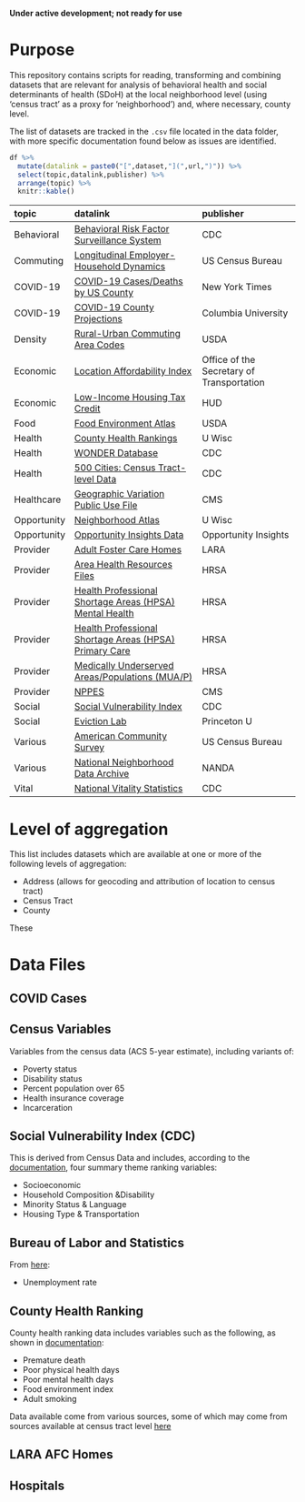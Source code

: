 **Under active development; not ready for use**

Purpose
=======

This repository contains scripts for reading, transforming and combining
datasets that are relevant for analysis of behavioral health and social
determinants of health (SDoH) at the local neighborhood level (using
‘census tract’ as a proxy for ‘neighborhood’) and, where necessary,
county level.

The list of datasets are tracked in the `.csv` file located in the data
folder, with more specific documentation found below as issues are
identified.

``` r
df %>%
  mutate(datalink = paste0("[",dataset,"](",url,")")) %>%
  select(topic,datalink,publisher) %>%
  arrange(topic) %>%
  knitr::kable()
```

| topic       | datalink                                                                                                                                                            | publisher                                 |
|:------------|:--------------------------------------------------------------------------------------------------------------------------------------------------------------------|:------------------------------------------|
| Behavioral  | [Behavioral Risk Factor Surveillance System](https://www.cdc.gov/brfss/annual_data/annual_2018.html)                                                                | CDC                                       |
| Commuting   | [Longitudinal Employer-Household Dynamics](https://lehd.ces.census.gov/)                                                                                            | US Census Bureau                          |
| COVID-19    | [COVID-19 Cases/Deaths by US County](https://raw.githubusercontent.com/nytimes/covid-19-data/master/us-counties.csv)                                                | New York Times                            |
| COVID-19    | [COVID-19 County Projections](https://github.com/SenPei-CU/COVID-19_US_Projection)                                                                                  | Columbia University                       |
| Density     | [Rural-Urban Commuting Area Codes](https://www.ers.usda.gov/webdocs/DataFiles/53241/ruca2010revised.xlsx?v=8632.5)                                                  | USDA                                      |
| Economic    | [Location Affordability Index](https://catalog.data.gov/dataset/location-affordability-index-all-census-counties)                                                   | Office of the Secretary of Transportation |
| Economic    | [Low-Income Housing Tax Credit](https://www.huduser.gov/portal/datasets/qct.html)                                                                                   | HUD                                       |
| Food        | [Food Environment Atlas](https://www.ers.usda.gov/data-products/food-environment-atlas/data-access-and-documentation-downloads.aspx#.VEXQQPnF-mE)                   | USDA                                      |
| Health      | [County Health Rankings](https://www.countyhealthrankings.org/sites/default/files/media/document/analytic_data2020.csv)                                             | U Wisc                                    |
| Health      | [WONDER Database](https://wonder.cdc.gov/wonder/help/WONDER-API.html)                                                                                               | CDC                                       |
| Health      | [500 Cities: Census Tract-level Data](https://www.opendatanetwork.com/dataset/chronicdata.cdc.gov/kucs-wizg)                                                        | CDC                                       |
| Healthcare  | [Geographic Variation Public Use File](https://www.cms.gov/Research-Statistics-Data-and-Systems/Statistics-Trends-and-Reports/Medicare-Geographic-Variation/GV_PUF) | CMS                                       |
| Opportunity | [Neighborhood Atlas](https://www.neighborhoodatlas.medicine.wisc.edu/login)                                                                                         | U Wisc                                    |
| Opportunity | [Opportunity Insights Data](https://opportunityinsights.org/data/)                                                                                                  | Opportunity Insights                      |
| Provider    | [Adult Foster Care Homes](https://documents.apps.lara.state.mi.us/bchs/afc_sw.txt)                                                                                  | LARA                                      |
| Provider    | [Area Health Resources Files](https://data.hrsa.gov//DataDownload/AHRF/AHRF_2018-2019.ZIP)                                                                          | HRSA                                      |
| Provider    | [Health Professional Shortage Areas (HPSA) Mental Health](https://data.hrsa.gov//DataDownload/DD_Files/BCD_HPSA_FCT_DET_MH.csv)                                     | HRSA                                      |
| Provider    | [Health Professional Shortage Areas (HPSA) Primary Care](https://data.hrsa.gov//DataDownload/DD_Files/BCD_HPSA_FCT_DET_PC.csv)                                      | HRSA                                      |
| Provider    | [Medically Underserved Areas/Populations (MUA/P)](https://data.hrsa.gov//DataDownload/DD_Files/MUA_DET.csv)                                                         | HRSA                                      |
| Provider    | [NPPES](https://download.cms.gov/nppes/NPI_Files.html)                                                                                                              | CMS                                       |
| Social      | [Social Vulnerability Index](https://data.cdc.gov/Health-Statistics/Social-Vulnerability-Index-2018-United-States-coun/48va-t53r)                                   | CDC                                       |
| Social      | [Eviction Lab](https://evictionlab.org/get-the-data/)                                                                                                               | Princeton U                               |
| Various     | [American Community Survey](https://www.census.gov/data/developers/data-sets/acs-5year.html)                                                                        | US Census Bureau                          |
| Various     | [National Neighborhood Data Archive](https://www.openicpsr.org/openicpsr/search/nanda/studies;jsessionid=F2AA4AF121C2321A51D5D8294EAEA0C3)                          | NANDA                                     |
| Vital       | [National Vitality Statistics](ftp://ftp.cdc.gov/pub/Health_Statistics/NCHS/Datasets/NVSS/USALEEP/CSV/)                                                             | CDC                                       |

Level of aggregation
====================

This list includes datasets which are available at one or more of the
following levels of aggregation:

-   Address (allows for geocoding and attribution of location to census
    tract)
-   Census Tract
-   County

These

Data Files
==========

COVID Cases
-----------

Census Variables
----------------

Variables from the census data (ACS 5-year estimate), including variants
of:

-   Poverty status
-   Disability status
-   Percent population over 65
-   Health insurance coverage
-   Incarceration

Social Vulnerability Index (CDC)
--------------------------------

This is derived from Census Data and includes, according to the
[documentation](https://svi.cdc.gov/Documents/Data/2018_SVI_Data/SVI2018Documentation.pdf),
four summary theme ranking variables:

-   Socioeconomic
-   Household Composition &Disability
-   Minority Status & Language
-   Housing Type & Transportation

Bureau of Labor and Statistics
------------------------------

From [here](https://www.bls.gov/lau/tables.htm):

-   Unemployment rate

County Health Ranking
---------------------

County health ranking data includes variables such as the following, as
shown in
[documentation](https://www.countyhealthrankings.org/sites/default/files/media/document/DataDictionary_2020_2.pdf):

-   Premature death
-   Poor physical health days
-   Poor mental health days
-   Food environment index
-   Adult smoking

Data available come from various sources, some of which may come from
sources available at census tract level
[here](https://www.countyhealthrankings.org/explore-health-rankings/measures-data-sources/2020-measures)

LARA AFC Homes
--------------

Hospitals
---------
